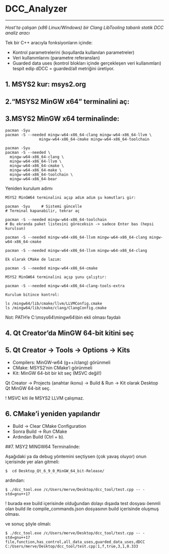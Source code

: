 # DCC_Analyzer
---
*Host’ta çalışan (x86 Linux/Windows) bir Clang LibTooling tabanlı statik DCC analiz aracı*

Tek bir C++ aracıyla fonksiyonların içinde:

* Kontrol parametrelerini (koşullarda kullanılan parametreler)
* Veri kullanımlarını (parametre referansları)
* Guarded data uses (kontrol blokları içinde gerçekleşen veri kullanımları) tespit edip dDCC = guarded/all metriğini üretiyor.

## 1. MSYS2 kur: msys2.org

## 2.“MSYS2 MinGW x64” terminalini aç:

## 3.MSYS2 MinGW x64 terminalinde:

```
pacman -Syu
pacman -S --needed mingw-w64-x86_64-clang mingw-w64-x86_64-llvm \
               mingw-w64-x86_64-cmake mingw-w64-x86_64-toolchain
```

```
pacman -Syu
pacman -S --needed \
  mingw-w64-x86_64-clang \
  mingw-w64-x86_64-llvm \
  mingw-w64-x86_64-cmake \
  mingw-w64-x86_64-make \
  mingw-w64-x86_64-toolchain \
  mingw-w64-x86_64-bear
```

Yeniden kurulum adımı

```
MSYS2 MinGW64 terminalini açıp adım adım şu komutları gir:

pacman -Syu     # Sistemi güncelle
# Terminal kapanabilir, tekrar aç

pacman -S --needed mingw-w64-x86_64-toolchain
# Bu ekranda paket listesini göreceksin -> sadece Enter bas (hepsi kurulsun)

pacman -S --needed mingw-w64-x86_64-llvm mingw-w64-x86_64-clang mingw-w64-x86_64-cmake
```


```
pacman -S --needed mingw-w64-x86_64-llvm mingw-w64-x86_64-clang
```
```
Ek olarak CMake de lazım:

pacman -S --needed mingw-w64-x86_64-cmake
```
```
MSYS2 MinGW64 terminalini açıp şunu çalıştır:

pacman -S --needed mingw-w64-x86_64-clang-tools-extra
```

```
Kurulum bitince kontrol:

ls /mingw64/lib/cmake/llvm/LLVMConfig.cmake
ls /mingw64/lib/cmake/clang/ClangConfig.cmake
```

Not: PATH’e C:\msys64\mingw64\bin ekli olması faydalı

## 4. Qt Creator’da MinGW 64-bit kitini seç

## 5. Qt Creator → Tools → Options → Kits

 * Compilers: MinGW-w64 (g++/clang) görünmeli
 * CMake: MSYS2’nin CMake’i görünmeli
 * Kit: MinGW 64-bit bir kit seç (MSVC değil!)

Qt Creator → Projects (anahtar ikonu) → Build & Run → Kit olarak Desktop Qt MinGW 64-bit seç.

! MSVC kiti ile MSYS2 LLVM çalışmaz.

## 6. CMake’i yeniden yapılandır

 * Build → Clear CMake Configuration
 * Sonra Build → Run CMake
 * Ardından Build (Ctrl + b).

 ##7. MSY2 MINGW64 Terminalinde: 
 
 Aşağıdaki ya da debug yöntemini seçtiysen (çok yavaş oluyor) onun içerisinde yer alan gitmeli:

```
$  cd Desktop_Qt_6_9_0_MinGW_64_bit-Release/
```
ardından: 
```
$ ./dcc_tool.exe /c/Users/merve/Desktop/dcc_tool/test.cpp -- -std=gnu++17
```
! burada exe build içerisinde olduğundan dolayı dışaıda test dosyası öenmli olan build ile compile_commands.json dosyasının build içerisinde oluşmuş olması.

ve sonuç şöyle olmalı: 

```
$ ./dcc_tool.exe /c/Users/merve/Desktop/dcc_tool/test.cpp -- -std=gnu++17
file,function,has_control,all_data_uses,guarded_data_uses,dDCC
C:/Users/merve/Desktop/dcc_tool/test.cpp:1,f,true,3,1,0.333

```

